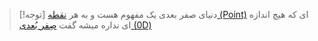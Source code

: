 > [!توجه]
>  دنیای صفر بعدی یک مفهوم هست و به هر [نقطه (Point)](نقطه%20(Point).md) ای که هیچ اندازه ای نداره میشه گفت [صِفر بُعدی (0D)](صِفر%20بُعدی%20(0D).md)
